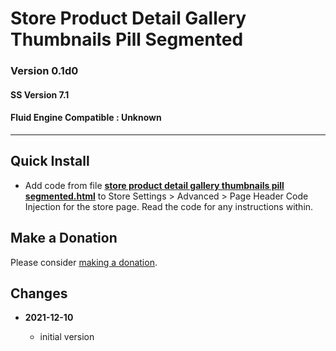 # Store Product Detail Gallery Thumbnails Pill Segmented

### Version 0.1d0

#### SS Version 7.1

#### Fluid Engine Compatible : Unknown

---

## Quick Install

* Add code from file
  **[store product detail gallery thumbnails pill segmented.html](store%20product%20detail%20gallery%20thumbnails%20pill%20segmented.html#L1)**
  to Store Settings > Advanced > Page Header Code Injection for the store page.
  Read the code for any instructions within.

## Make a Donation

Please consider
[making a donation](https://github.com/tomsWebConsulting/twcsl#make-a-donation).

## Changes

<!-- * **2021-05-19**

  * added a choice of paragraph styles
  * user can set store url slug
  * bumped version to 0.2d0
  -->
* **2021-12-10**

  * initial version
